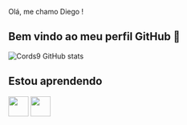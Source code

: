 Olá, me chamo Diego ! 
## Bem vindo ao meu perfil GitHub 👋

![Cords9 GitHub stats](https://github-readme-stats.vercel.app/api?username=Cords&show_icons=true&theme=dracula&count_private=true)

## Estou aprendendo

<img loading="lazy" src="https://cdn.jsdelivr.net/gh/devicons/devicon/icons/java/java-original.svg" width="40" height="40"/> <img loading="lazy" src="https://cdn.jsdelivr.net/gh/devicons/devicon/icons/python/python-original.svg" width="40" height="40"/>

